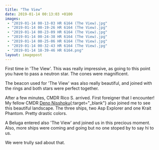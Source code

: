 ```yaml
---
title: "The View"
date: 2019-01-14 00:13:03 +0100
images: 
 - "2019-01-14 00-13-03 HR 6164 (The View).jpg"
 - "2019-01-14 00-19-26 HR 6164 (The View).jpg"
 - "2019-01-14 00-23-09 HR 6164 (The View).jpg"
 - "2019-01-14 00-24-38 HR 6164 (The View).jpg"
 - "2019-01-14 00-25-06 HR 6164 (The View).jpg"
 - "2019-01-14 00-32-43 HR 6164 (The View).jpg"
 - "2019-01-14 18-39-46 HR 6164.png"
layout: imagepost
---
```


First time in 'The View'. This was really impressive, as going to this point you have to pass a neutron star. The cones were magnificent.

The beacon used for 'The View' was also really beautiful, and joined with the rings and both stars were perfect together.

After a few minutes, CMDR Rico S. arrived. First foreigner that I encounter! My fellow CMDR [Deno Nisshoku](https://twitter.com/CmdrDeno){:target="_blank"} also joined me to see this beautiful landscape. The three ships, two Asp Explorer and one Krait Phantom. Pretty drastic colors.

A Beluga entered also 'The View' and joined us in this precious moment. Also, more ships were coming and going but no one stoped by to say hi to us.

We were trully sad about that.